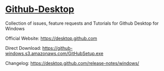 # [Github-Desktop](https://github.com/Bluscream/Github-Desktop)
Collection of issues, feature requests and Tutorials for Github Desktop for Windows

Official Website: https://desktop.github.com

Direct Download: https://github-windows.s3.amazonaws.com/GitHubSetup.exe

Changelog: https://desktop.github.com/release-notes/windows/
